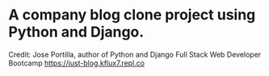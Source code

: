# A company blog clone project using Python and Django. 
Credit: Jose Portilla, author of Python and Django Full Stack Web Developer Bootcamp
https://just-blog.kflux7.repl.co


